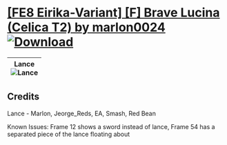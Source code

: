 # [\[FE8 Eirika-Variant\] \[F\] Brave Lucina \(Celica T2\) by marlon0024](https://git.io/Jisxm) [![Download](https://img.shields.io/badge/Download--red?style=social&logo=github)](https://git.io/JispL)

| <b>Lance</b><br/><img alt="Lance" src="https://git.io/JisFV"/> |
| :---: |

## Credits

Lance - Marlon, Jeorge_Reds, EA, Smash, Red Bean

Known Issues: Frame 12 shows a sword instead of lance, Frame 54 has a separated piece of the lance floating about

